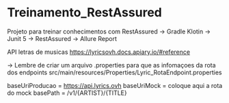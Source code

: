 # Treinamento_RestAssured
Projeto para treinar conhecimentos com RestAssured
-> Gradle Klotin
-> Junit 5
-> RestAssured
-> Allure Report

API letras de musicas
https://lyricsovh.docs.apiary.io/#reference

-> Lembre de criar um arquivo .properties para que as infomaçoes da rota dos endpoints
src/main/resources/Properties/Lyric_RotaEndpoint.properties

baseUriProducao = https://api.lyrics.ovh
baseUriMock = coloque aqui a rota do mock
basePath = /v1/{ARTIST}/{TITLE}